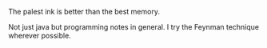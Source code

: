 The palest ink is better than the best memory.

Not just java but programming notes in general. I try the Feynman technique wherever possible.
